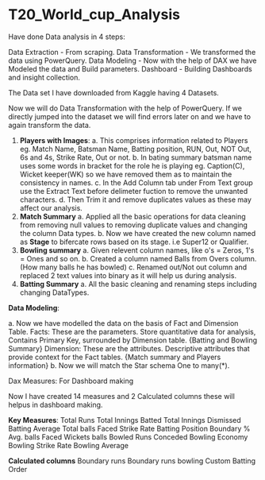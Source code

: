# T20_World_cup_Analysis

Have done Data analysis in 4 steps:

Data Extraction - From scraping. 
Data Transformation - We transformed the data using PowerQuery.
Data Modeling - Now with the help of DAX we have Modeled the data and Build parameters.
Dashboard - Building Dashboards and insight collection.

The Data set I have downloaded from Kaggle having 4 Datasets.

Now we will do Data Transformation with the help of PowerQuery. If we directly jumped into the dataset we will find errors later on and we have to again transform the data.

1. **Players with Images**:
   a. This comprises information related to Players eg. Match Name, Batsman Name, Batting position, RUN, Out, NOT Out, 6s and 4s, Strike Rate, Out or not.
   b. In bating summary batsman name uses some words in bracket for the role he is playing eg. Caption(C), Wicket keeper(WK) so we have removed them as to maintain the 
      consistency in names.
   c. In the Add Column tab under From Text group use the Extract Text before delimeter fuction to remove the unwanted characters.
   d. Then Trim it and remove duplicates values as these may affect our analysis.
2. **Match Summary**
   a. Applied all the basic operations for data cleaning from removing null values to removing duplicate values and changing the column Data types.
   b. Now we have created the new column named as **Stage** to bifercate rows based on its stage. i.e Super12 or Qualifier.
3. **Bowling summary**
   a. Given relevent column names, like o's = Zeros, 1's = Ones and so on.
   b. Created a column named Balls from Overs column. (How many balls he has bowled)
   c. Renamed out/Not out column and replaced 2 text values into binary as it will help us during analysis.
4. **Batting Summary**
   a. All the basic cleaning and renaming steps including changing DataTypes.

**Data Modeling**:

a. Now we have modelled the data on the basis of Fact and Dimension Table.
   Facts: These are the parameters. Store quantitative data for analysis, Contains Primary Key, surrounded by Dimension table. {Batting and Bowling Summary}
   Dimension: These are the attributes. Descriptive attributes that provide context for the Fact tables. {Match summary and Players information}
b. Now we will match the Star schema One to many(*).

Dax Measures: For Dashboard making

Now I have created 14 measures and 2 Calculated columns these will helpus in dashboard making.

**Key Measures**:
Total Runs
Total Innings Batted
Total Innings Dismissed
Batting Average
Total balls Faced
Strike Rate
Batting Position
Boundary %
Avg. balls Faced
Wickets
balls Bowled
Runs Conceded
Bowling Economy
Bowling Strike Rate
Bowling Average

**Calculated columns**
Boundary runs
Boundary runs bowling
Custom Batting Order
